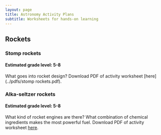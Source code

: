 ```yaml
---
layout: page
title: Astronomy Activity Plans
subtitle: Worksheets for hands-on learning
---
```

## Rockets
### Stomp rockets
#### Estimated grade level: 5-8
What goes into rocket design? 
Download PDF of activity worksheet [here](../pdfs/stomp rockets.pdf).
### Alka-seltzer rockets
#### Estimated grade level: 5-8
What kind of rocket engines are there? What combination of chemical ingredients makes the most powerful fuel.
Download PDF of activity worksheet [here](../pdfs/alka_seltzer_rockets.pdf).
